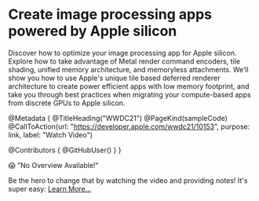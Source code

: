 # Create image processing apps powered by Apple silicon

Discover how to optimize your image processing app for Apple silicon. Explore how to take advantage of Metal render command encoders, tile shading, unified memory architecture, and memoryless attachments. We’ll show you how to use Apple's unique tile based deferred renderer architecture to create power efficient apps with low memory footprint, and take you through best practices when migrating your compute-based apps from discrete GPUs to Apple silicon.

@Metadata {
   @TitleHeading("WWDC21")
   @PageKind(sampleCode)
   @CallToAction(url: "https://developer.apple.com/wwdc21/10153", purpose: link, label: "Watch Video")

   @Contributors {
      @GitHubUser(<replace this with your GitHub handle>)
   }
}

😱 "No Overview Available!"

Be the hero to change that by watching the video and providing notes! It's super easy:
 [Learn More…](https://wwdcnotes.github.io/WWDCNotes/documentation/wwdcnotes/contributing)
